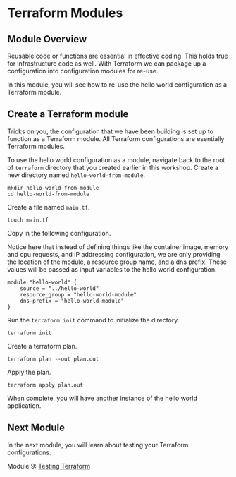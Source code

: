 # Terraform Modules

## Module Overview

Reusable code or functions are essential in effective coding. This holds true for infrastructure code as well. With Terraform we can package up a configuration into configuration modules for re-use.

In this module, you will see how to re-use the hello world configuration as a Terraform module.

## Create a Terraform module

Tricks on you, the configuration that we have been building is set up to function as a Terraform module. All Terraform configurations are esentially Terraform modules.

To use the hello world configuration as a module, navigate back to the root of `terraform` directory that you created earlier in this workshop. Create a new directory named `hello-world-from-module`.

```
mkdir hello-world-from-module
cd hello-world-from-module
```

Create a file named `main.tf`.

```
touch main.tf
```

Copy in the following configuration.

Notice here that instead of defining things like the container image, memory and cpu requests, and IP addressing configuration, we are only providing the location of the module, a resource group name, and a dns prefix. These values will be passed as input variables to the hello world configuration.

```
module "hello-world" {
    source = "../hello-world"
    resource_group = "hello-world-module"
    dns-prefix = "hello-world-module"
}
```

Run the `terraform init` command to initialize the directory.

```
terraform init
```

Create a terraform plan.

```
terraform plan --out plan.out
```

Apply the plan.

```
terraform apply plan.out
```

When complete, you will have another instance of the hello world application.

## Next Module

In the next module, you will learn about testing your Terraform configurations.

Module 9: [Testing Terraform](../09-testing-terraform)